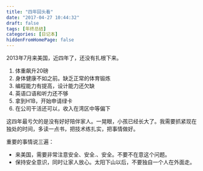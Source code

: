 ```yaml
---
title: "四年回头看"
date: "2017-04-27 10:44:32"
draft: false
tags: [年终总结]
categories: [日记本]
hiddenFromHomePage: false
---
```

2013年7月来美国，近四年了，还没有扎根下来。

1. 体重飙升20磅
2. 身体健康不如之前。缺乏正常的体育锻炼
3. 编程能力有提高，设计能力还欠缺
4. 英语口语和听力还不够
5. 拿到H1B，开始申请绿卡
6. 在公司干活还可以，收入在湾区中等偏下

这四年最亏欠的是没有好好陪伴家人。一晃眼，小孩已经长大了。我需要抓紧现在独处的时间，多读一点书，把技术练扎实，把事情做好。

重要的事情说三遍：  
- 来美国，需要非常注意安全、安全.、安全。不要不在意这个问题。
- 保持安全意识，同时让家人放心。太阳下山以后，不要独自一个人在外面走。
